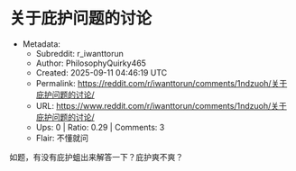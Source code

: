 # 关于庇护问题的讨论

- Metadata:
  - Subreddit: r_iwanttorun
  - Author: PhilosophyQuirky465
  - Created: 2025-09-11 04:46:19 UTC
  - Permalink: https://reddit.com/r/iwanttorun/comments/1ndzuoh/关于庇护问题的讨论/
  - URL: https://www.reddit.com/r/iwanttorun/comments/1ndzuoh/关于庇护问题的讨论/
  - Ups: 0 | Ratio: 0.29 | Comments: 3
  - Flair: 不懂就问


如题，有没有庇护蛆出来解答一下？庇护爽不爽？

